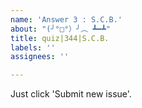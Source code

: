 ```yaml
---
name: 'Answer 3 : S.C.B.'
about: "(╯°□°）╯︵ ┻━┻"
title: quiz|344|S.C.B.
labels: ''
assignees: ''

---
```


Just click 'Submit new issue'.
